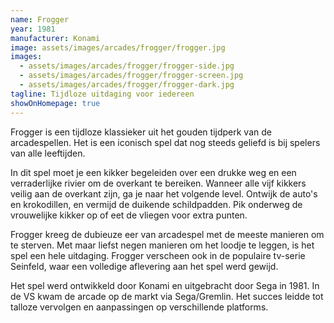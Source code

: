 ```yaml
---
name: Frogger
year: 1981
manufacturer: Konami
image: assets/images/arcades/frogger/frogger.jpg
images:
  - assets/images/arcades/frogger/frogger-side.jpg
  - assets/images/arcades/frogger/frogger-screen.jpg
  - assets/images/arcades/frogger/frogger-dark.jpg
tagline: Tijdloze uitdaging voor iedereen
showOnHomepage: true
---
```


Frogger is een tijdloze klassieker uit het gouden tijdperk van de arcadespellen. Het is een iconisch spel dat nog steeds
geliefd is bij spelers van alle leeftijden.

In dit spel moet je een kikker begeleiden over een drukke weg en een verraderlijke rivier om de overkant te bereiken.
Wanneer alle vijf kikkers veilig aan de overkant zijn, ga je naar het volgende level. Ontwijk de auto's en krokodillen,
en
vermijd de duikende schildpadden. Pik onderweg de vrouwelijke kikker op of eet de vliegen voor extra punten.

Frogger kreeg de dubieuze eer van arcadespel met de meeste manieren om te sterven. Met maar liefst negen manieren om het
loodje te leggen, is het spel een hele uitdaging. Frogger verscheen ook in de populaire tv-serie Seinfeld, waar een
volledige aflevering aan het spel werd gewijd.

Het spel werd ontwikkeld door Konami en uitgebracht door Sega in 1981. In de VS kwam de arcade op de markt via
Sega/Gremlin.
Het succes leidde tot talloze vervolgen en aanpassingen op verschillende platforms.